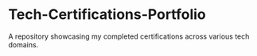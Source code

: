 # Tech-Certifications-Portfolio
A repository showcasing my completed certifications across various tech domains.
